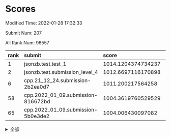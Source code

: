 # Scores

Modified Time: 2022-01-28 17:32:33

Submit Num: 207

All Rank Num: 96557

| rank |               submit               |       score        |       sigma        | pk_num |
| :--- | :--------------------------------- | :----------------- | :----------------- | :----- |
| 1    | jsonzb.test.test_1                 | 1014.1204374734237 | 0.8147414581968354 | 1868   |
| 2    | jsonzb.test.submission_level_4     | 1012.6697116170898 | 0.7970504605536418 | 1868   |
| 6    | cpp.21_12_24.submission-2b2ea0d7   | 1011.200217564258  | 0.7618168963086547 | 1865   |
| 58   | cpp.2022_01_09.submission-816672bd | 1004.3619760529529 | 0.7156328001203215 | 1866   |
| 65   | cpp.2022_01_09.submission-5b0e3de2 | 1004.006430097082  | 0.7194616874199887 | 1866   |


<details>
<summary>全部</summary>

| rank |                 submit                 |       score        |       sigma        | pk_num |
| :--- | :------------------------------------- | :----------------- | :----------------- | :----- |
| 1    | jsonzb.test.test_1                     | 1014.1204374734237 | 0.8147414581968354 | 1868   |
| 2    | jsonzb.test.submission_level_4         | 1012.6697116170898 | 0.7970504605536418 | 1868   |
| 3    | gobigger.level_3.submission_level_3_5  | 1011.8680013048984 | 0.769967600053712  | 1872   |
| 4    | gobigger.level_3.submission_level_3_9  | 1011.7916595794    | 0.765424821055943  | 1864   |
| 5    | gobigger.level_3.submission_level_3_13 | 1011.6753110718722 | 0.7699402691621308 | 1863   |
| 6    | cpp.21_12_24.submission-2b2ea0d7       | 1011.200217564258  | 0.7618168963086547 | 1865   |
| 7    | gobigger.level_3.submission_level_3_25 | 1011.0821445911156 | 0.767799353044891  | 1866   |
| 8    | gobigger.level_3.submission_level_3_2  | 1011.0602811747818 | 0.7575308957920602 | 1864   |
| 9    | gobigger.level_3.submission_level_3_21 | 1010.7671838017455 | 0.7505166633096733 | 1863   |
| 10   | gobigger.level_3.submission_level_3_31 | 1010.7615822758228 | 0.7875062571477918 | 1868   |
| 11   | gobigger.level_3.submission_level_3_27 | 1010.6840910111927 | 0.7571009086699447 | 1868   |
| 12   | gobigger.level_3.submission_level_3_0  | 1010.5056179994652 | 0.7588193333173813 | 1866   |
| 13   | gobigger.level_3.submission_level_3_39 | 1010.4411299850042 | 0.7651864493026537 | 1862   |
| 14   | gobigger.level_3.submission_level_3_34 | 1010.4405534209867 | 0.778466111105685  | 1865   |
| 15   | gobigger.level_3.submission_level_3_42 | 1010.422797868026  | 0.7733034996660356 | 1864   |
| 16   | gobigger.level_3.submission_level_3_32 | 1010.3834430416878 | 0.7699483911196252 | 1870   |
| 17   | gobigger.level_3.submission_level_3_16 | 1010.2331230812771 | 0.7642188941656235 | 1865   |
| 18   | gobigger.level_3.submission_level_3_8  | 1010.1633898431013 | 0.7410994495408125 | 1871   |
| 19   | gobigger.level_3.submission_level_3_49 | 1010.0498216944346 | 0.7724822169899662 | 1868   |
| 20   | gobigger.level_3.submission_level_3_4  | 1009.9740904749502 | 0.7572087226406036 | 1867   |
| 21   | gobigger.level_3.submission_level_3_10 | 1009.9667653282115 | 0.7550818713540388 | 1864   |
| 22   | gobigger.level_3.submission_level_3_29 | 1009.965588744253  | 0.7839712078794663 | 1867   |
| 23   | gobigger.level_3.submission_level_3_17 | 1009.9321943111365 | 0.7734568397202662 | 1866   |
| 24   | gobigger.level_3.submission_level_3_47 | 1009.9295467587785 | 0.7491714561929295 | 1871   |
| 25   | gobigger.level_3.submission_level_3_7  | 1009.8550732018513 | 0.7531549550739549 | 1856   |
| 26   | gobigger.level_3.submission_level_3_6  | 1009.8508679907771 | 0.7745138345600967 | 1868   |
| 27   | gobigger.level_3.submission_level_3_15 | 1009.8348965214614 | 0.7528399086009305 | 1868   |
| 28   | gobigger.level_3.submission_level_3_43 | 1009.6992938740974 | 0.7635520778567599 | 1870   |
| 29   | gobigger.level_3.submission_level_3_26 | 1009.6813094096274 | 0.7469824996064617 | 1863   |
| 30   | gobigger.level_3.submission_level_3_28 | 1009.6630290856822 | 0.7413526779783469 | 1864   |
| 31   | gobigger.level_3.submission_level_3_40 | 1009.6350272002453 | 0.7554820279227197 | 1868   |
| 32   | gobigger.level_3.submission_level_3_19 | 1009.5833627788592 | 0.749339512822311  | 1865   |
| 33   | gobigger.level_3.submission_level_3_18 | 1009.5549010856259 | 0.7767465318606255 | 1867   |
| 34   | gobigger.level_3.submission_level_3_11 | 1009.4974831119782 | 0.7600321383799369 | 1869   |
| 35   | gobigger.level_3.submission_level_3_20 | 1009.4938768132725 | 0.7571729825311188 | 1867   |
| 36   | gobigger.level_3.submission_level_3_35 | 1009.4173987712173 | 0.7646786464109748 | 1866   |
| 37   | gobigger.level_3.submission_level_3_45 | 1009.3522719008683 | 0.772485775917411  | 1858   |
| 38   | gobigger.level_3.submission_level_3_3  | 1009.3403856211562 | 0.7626428134639781 | 1865   |
| 39   | gobigger.level_3.submission_level_3_36 | 1009.2726552208293 | 0.734957101535616  | 1869   |
| 40   | gobigger.level_3.submission_level_3_12 | 1009.2348857968925 | 0.7525455482792869 | 1867   |
| 41   | gobigger.level_3.submission_level_3_14 | 1009.15466855042   | 0.7623774631983253 | 1867   |
| 42   | gobigger.level_3.submission_level_3_23 | 1009.1216052909547 | 0.7375420293143734 | 1868   |
| 43   | gobigger.level_3.submission_level_3_24 | 1009.0866490462264 | 0.74358465262933   | 1862   |
| 44   | gobigger.level_3.submission_level_3_37 | 1009.0601372801658 | 0.7376136220643467 | 1867   |
| 45   | gobigger.level_3.submission_level_3_1  | 1009.0533222573563 | 0.7510877646434988 | 1868   |
| 46   | gobigger.level_3.submission_level_3_38 | 1009.0004848494099 | 0.759431312743972  | 1867   |
| 47   | gobigger.level_3.submission_level_3_30 | 1008.8882638632366 | 0.7381118603044982 | 1866   |
| 48   | gobigger.level_3.submission_level_3_22 | 1008.7987283996937 | 0.7460935502320171 | 1867   |
| 49   | gobigger.level_3.submission_level_3_44 | 1008.7269721390358 | 0.7393936211958084 | 1867   |
| 50   | gobigger.level_3.submission_level_3_46 | 1008.4804405171217 | 0.7356537460077496 | 1868   |
| 51   | gobigger.level_3.submission_level_3_41 | 1008.3759897122841 | 0.7363545725252487 | 1863   |
| 52   | gobigger.level_3.submission_level_3_48 | 1008.3057496337054 | 0.7466232376638637 | 1863   |
| 53   | gobigger.level_3.submission_level_3_33 | 1007.9596993332142 | 0.7406351809726318 | 1869   |
| 54   | gobigger.level_1.submission_level_1_15 | 1004.7152374718905 | 0.703936224404925  | 1867   |
| 55   | gobigger.level_1.submission_level_1_5  | 1004.6170603171437 | 0.7207966023960312 | 1863   |
| 56   | gobigger.level_1.submission_level_1_32 | 1004.4863957049718 | 0.7155809522821756 | 1865   |
| 57   | gobigger.level_1.submission_level_1_21 | 1004.3968246647638 | 0.7242037179624504 | 1870   |
| 58   | cpp.2022_01_09.submission-816672bd     | 1004.3619760529529 | 0.7156328001203215 | 1866   |
| 59   | gobigger.level_1.submission_level_1_0  | 1004.3378513267816 | 0.7198392073973738 | 1865   |
| 60   | gobigger.level_1.submission_level_1_6  | 1004.2566622645251 | 0.7134218582462619 | 1869   |
| 61   | gobigger.level_1.submission_level_1_3  | 1004.2434511446888 | 0.7191166413359983 | 1860   |
| 62   | gobigger.level_1.submission_level_1_20 | 1004.1926614650177 | 0.7337215528374192 | 1868   |
| 63   | gobigger.level_1.submission_level_1_36 | 1004.1654082524656 | 0.7186514331234988 | 1870   |
| 64   | gobigger.level_1.submission_level_1_37 | 1004.1190994501538 | 0.7053840420786938 | 1867   |
| 65   | cpp.2022_01_09.submission-5b0e3de2     | 1004.006430097082  | 0.7194616874199887 | 1866   |
| 66   | gobigger.level_1.submission_level_1_28 | 1004.0050374157221 | 0.7216819101129764 | 1864   |
| 67   | gobigger.level_1.submission_level_1_7  | 1004.0004953647351 | 0.7087968415473217 | 1863   |
| 68   | gobigger.level_1.submission_level_1_12 | 1003.9327292353272 | 0.7249413679704882 | 1867   |
| 69   | gobigger.level_1.submission_level_1_1  | 1003.7919745301053 | 0.716136036357554  | 1866   |
| 70   | gobigger.level_1.submission_level_1_34 | 1003.7308871184844 | 0.7051161005076699 | 1869   |
| 71   | gobigger.level_1.submission_level_1_16 | 1003.5452290011926 | 0.7213806479000822 | 1861   |
| 72   | gobigger.level_1.submission_level_1_13 | 1003.5333167768738 | 0.7130174864138407 | 1866   |
| 73   | gobigger.level_1.submission_level_1_46 | 1003.4947648792353 | 0.7078302104333533 | 1863   |
| 74   | gobigger.level_1.submission_level_1_40 | 1003.4741271211534 | 0.7074435166744734 | 1866   |
| 75   | gobigger.level_1.submission_level_1_11 | 1003.4420213653776 | 0.7258403144529656 | 1865   |
| 76   | gobigger.level_1.submission_level_1_9  | 1003.3979432221572 | 0.7082804431486012 | 1866   |
| 77   | gobigger.level_1.submission_level_1_43 | 1003.3845816716166 | 0.7147267263536188 | 1864   |
| 78   | gobigger.level_1.submission_level_1_39 | 1003.3587876480716 | 0.7164149427175884 | 1869   |
| 79   | gobigger.level_1.submission_level_1_33 | 1003.318493095725  | 0.7313930286074046 | 1863   |
| 80   | gobigger.level_1.submission_level_1_42 | 1003.2757784981424 | 0.7201460718752237 | 1865   |
| 81   | gobigger.level_1.submission_level_1_19 | 1003.2354018584363 | 0.7126855786499305 | 1870   |
| 82   | gobigger.level_1.submission_level_1_24 | 1003.2002261550035 | 0.7101556818538713 | 1865   |
| 83   | gobigger.level_1.submission_level_1_45 | 1003.1140391338863 | 0.7031257789874727 | 1869   |
| 84   | gobigger.level_1.submission_level_1_2  | 1003.1093212918789 | 0.716231380658472  | 1868   |
| 85   | gobigger.level_1.submission_level_1_18 | 1003.1001689719753 | 0.711676207596766  | 1868   |
| 86   | gobigger.level_1.submission_level_1_27 | 1003.0976126823825 | 0.714010245951798  | 1870   |
| 87   | gobigger.level_1.submission_level_1_25 | 1003.0595736317262 | 0.7149039118940531 | 1863   |
| 88   | gobigger.level_1.submission_level_1_8  | 1002.9549050822848 | 0.7184694549340375 | 1861   |
| 89   | gobigger.level_1.submission_level_1_30 | 1002.9417139352236 | 0.7204679271539155 | 1861   |
| 90   | gobigger.level_1.submission_level_1_48 | 1002.9182565115633 | 0.7167020578004147 | 1865   |
| 91   | gobigger.level_1.submission_level_1_29 | 1002.8970551789233 | 0.7088920666380976 | 1866   |
| 92   | gobigger.level_1.submission_level_1_35 | 1002.8944264511675 | 0.7221651215692003 | 1870   |
| 93   | gobigger.level_1.submission_level_1_49 | 1002.8880456787883 | 0.7155034415960341 | 1867   |
| 94   | gobigger.level_1.submission_level_1_41 | 1002.6977299968522 | 0.713900222433244  | 1867   |
| 95   | gobigger.level_1.submission_level_1_17 | 1002.5850403177616 | 0.7105696252989028 | 1863   |
| 96   | gobigger.level_1.submission_level_1_44 | 1002.4934947302268 | 0.7131260718651397 | 1870   |
| 97   | gobigger.level_1.submission_level_1_23 | 1002.4079328366553 | 0.7165242084755729 | 1867   |
| 98   | gobigger.level_1.submission_level_1_22 | 1002.2956271147502 | 0.7173247119465818 | 1864   |
| 99   | gobigger.level_1.submission_level_1_10 | 1002.2346609110684 | 0.7227892474848109 | 1861   |
| 100  | gobigger.level_1.submission_level_1_14 | 1002.1411208521445 | 0.7114148626646839 | 1858   |
| 101  | gobigger.level_1.submission_level_1_31 | 1002.0155715561673 | 0.7239031907295986 | 1867   |
| 102  | gobigger.level_1.submission_level_1_26 | 1001.7156631807007 | 0.7166220919828261 | 1867   |
| 103  | gobigger.level_1.submission_level_1_47 | 1001.6661532577544 | 0.7149795620837606 | 1869   |
| 104  | gobigger.level_1.submission_level_1_4  | 1001.2205894118189 | 0.7095841736002463 | 1866   |
| 105  | gobigger.level_1.submission_level_1_38 | 1000.7182116448893 | 0.7118896520817144 | 1869   |
| 106  | gobigger.random.submission_random_28   | 997.5435360706387  | 0.7013030756668028 | 1861   |
| 107  | gobigger.random.submission_random_16   | 997.262412423079   | 0.7079360089006244 | 1864   |
| 108  | gobigger.random.submission_random_41   | 997.2598402118648  | 0.7094219143679716 | 1863   |
| 109  | gobigger.random.submission_random_38   | 996.9406280894513  | 0.6969916483757077 | 1864   |
| 110  | gobigger.random.submission_random_10   | 996.9087237615829  | 0.7033842541972213 | 1863   |
| 111  | gobigger.random.submission_random_27   | 996.823665761031   | 0.706523145986006  | 1866   |
| 112  | gobigger.random.submission_random_5    | 996.765365274148   | 0.7154685838211513 | 1864   |
| 113  | gobigger.random.submission_random_45   | 996.6570888840495  | 0.7010496025658655 | 1866   |
| 114  | gobigger.random.submission_random_9    | 996.6306474972157  | 0.7158768129490418 | 1868   |
| 115  | gobigger.random.submission_random_39   | 996.6269178791302  | 0.7061866627267641 | 1867   |
| 116  | gobigger.random.submission_random_18   | 996.5747304786452  | 0.6997421279024878 | 1865   |
| 117  | gobigger.random.submission_random_14   | 996.5225008280437  | 0.706900184296957  | 1865   |
| 118  | gobigger.random.submission_random_23   | 996.4720290386479  | 0.7111337607173296 | 1864   |
| 119  | gobigger.random.submission_random_37   | 996.4114170675242  | 0.7101742046018227 | 1870   |
| 120  | gobigger.random.submission_random_36   | 996.381792955313   | 0.7120879852501524 | 1869   |
| 121  | gobigger.random.submission_random_21   | 996.30188602916    | 0.7010608833010217 | 1866   |
| 122  | gobigger.random.submission_random_34   | 996.1627046298219  | 0.7079307670834746 | 1864   |
| 123  | gobigger.random.submission_random_0    | 996.1308865238974  | 0.7081491640327015 | 1867   |
| 124  | gobigger.random.submission_random_29   | 996.0442413118218  | 0.7055379231678399 | 1868   |
| 125  | gobigger.random.submission_random_43   | 995.9310270350128  | 0.7020067163794415 | 1868   |
| 126  | gobigger.random.submission_random_8    | 995.9263270394208  | 0.7164195190612731 | 1858   |
| 127  | gobigger.random.submission_random_44   | 995.9025092082485  | 0.7113089309097174 | 1866   |
| 128  | gobigger.random.submission_random_49   | 995.8779182367925  | 0.717315893774517  | 1863   |
| 129  | gobigger.random.submission_random_22   | 995.8770492424065  | 0.7182183284462328 | 1866   |
| 130  | gobigger.random.submission_random_17   | 995.8661707873764  | 0.7089142646310488 | 1865   |
| 131  | gobigger.random.submission_random_42   | 995.8290804153232  | 0.7052026528808351 | 1862   |
| 132  | gobigger.random.submission_random_30   | 995.7578005037482  | 0.7112684283359958 | 1868   |
| 133  | gobigger.random.submission_random_25   | 995.7483337847152  | 0.7041438643167993 | 1866   |
| 134  | gobigger.random.submission_random_40   | 995.7380121719854  | 0.7047263623533999 | 1867   |
| 135  | gobigger.random.submission_random_26   | 995.7374600918439  | 0.7039937854461897 | 1864   |
| 136  | gobigger.random.submission_random_4    | 995.6592358469524  | 0.7300812931452018 | 1871   |
| 137  | gobigger.random.submission_random_46   | 995.6344138561813  | 0.7169987476158171 | 1865   |
| 138  | gobigger.random.submission_random_6    | 995.5906668674878  | 0.7000373518676225 | 1867   |
| 139  | gobigger.random.submission_random_7    | 995.583616328112   | 0.715108274926783  | 1867   |
| 140  | gobigger.random.submission_random_31   | 995.5796393967884  | 0.7070621467563205 | 1867   |
| 141  | gobigger.random.submission_random_24   | 995.5786797652682  | 0.719248367280947  | 1867   |
| 142  | gobigger.random.submission_random_11   | 995.5369062704538  | 0.7110918289267085 | 1876   |
| 143  | gobigger.random.submission_random_19   | 995.5047150528534  | 0.7102385495884724 | 1863   |
| 144  | gobigger.random.submission_random_12   | 995.335631204156   | 0.7193683894208945 | 1864   |
| 145  | gobigger.random.submission_random_35   | 995.3109074505678  | 0.7169055457465477 | 1865   |
| 146  | gobigger.random.submission_random_1    | 995.2996782296296  | 0.7042700502654996 | 1862   |
| 147  | gobigger.random.submission_random_2    | 995.2487630555496  | 0.7072136545777704 | 1866   |
| 148  | gobigger.random.submission_random_13   | 995.1931532324069  | 0.7105831826717223 | 1871   |
| 149  | gobigger.random.submission_random_48   | 995.1549982859746  | 0.711287518219371  | 1867   |
| 150  | gobigger.random.submission_random_20   | 995.1013097439815  | 0.7081872770788848 | 1870   |
| 151  | gobigger.random.submission_random_3    | 995.100375380033   | 0.7181932569730463 | 1866   |
| 152  | gobigger.random.submission_random_47   | 995.0476728006439  | 0.7100911390622008 | 1862   |
| 153  | gobigger.random.submission_random_33   | 995.0353388855606  | 0.7113148873967933 | 1869   |
| 154  | gobigger.random.submission_random_15   | 994.9311259254272  | 0.7100884783708274 | 1867   |
| 155  | gobigger.random.submission_random_32   | 994.7440876924562  | 0.7193409283235807 | 1859   |
| 156  | gobigger.level_2.submission_level_2_15 | 994.1657806145905  | 0.7560488026020697 | 1861   |
| 157  | gobigger.level_2.submission_level_2_32 | 993.865440036115   | 0.7453331484008084 | 1869   |
| 158  | gobigger.level_2.submission_level_2_17 | 993.7332237226734  | 0.7259720122323876 | 1864   |
| 159  | gobigger.level_2.submission_level_2_40 | 993.4224256592847  | 0.7257835894094049 | 1869   |
| 160  | gobigger.level_2.submission_level_2_1  | 993.4051887777591  | 0.7247365914120579 | 1871   |
| 161  | gobigger.level_2.submission_level_2_46 | 993.3257486699194  | 0.7251330424335748 | 1866   |
| 162  | gobigger.level_2.submission_level_2_22 | 993.2075873601813  | 0.7315719780604453 | 1865   |
| 163  | gobigger.level_2.submission_level_2_25 | 993.1183653931391  | 0.7338659225661198 | 1870   |
| 164  | gobigger.level_2.submission_level_2_23 | 993.109875417423   | 0.7141330868615794 | 1869   |
| 165  | gobigger.level_2.submission_level_2_48 | 992.9877659351005  | 0.7454222733471293 | 1869   |
| 166  | gobigger.level_2.submission_level_2_4  | 992.9756639463045  | 0.7438964982192159 | 1865   |
| 167  | gobigger.level_2.submission_level_2_37 | 992.9481580614995  | 0.746184690864104  | 1866   |
| 168  | gobigger.level_2.submission_level_2_3  | 992.805084403805   | 0.7459924358535786 | 1866   |
| 169  | gobigger.level_2.submission_level_2_19 | 992.7588226418359  | 0.7533335450694562 | 1867   |
| 170  | gobigger.level_2.submission_level_2_26 | 992.6880402635023  | 0.7293721750069143 | 1864   |
| 171  | gobigger.level_2.submission_level_2_16 | 992.6499272687804  | 0.7374041006933983 | 1862   |
| 172  | gobigger.level_2.submission_level_2_34 | 992.5977039149441  | 0.7367056896046489 | 1871   |
| 173  | gobigger.level_2.submission_level_2_39 | 992.5740573711402  | 0.7445837277375077 | 1865   |
| 174  | gobigger.level_2.submission_level_2_31 | 992.5413497787649  | 0.7325455681221894 | 1868   |
| 175  | gobigger.level_2.submission_level_2_18 | 992.5246821161267  | 0.7511736165976415 | 1863   |
| 176  | gobigger.level_2.submission_level_2_27 | 992.5127694902094  | 0.7316924926737242 | 1867   |
| 177  | gobigger.level_2.submission_level_2_42 | 992.5078098167343  | 0.7512848544240234 | 1871   |
| 178  | gobigger.level_2.submission_level_2_49 | 992.4643049975707  | 0.748265881329187  | 1871   |
| 179  | gobigger.level_2.submission_level_2_0  | 992.4435612693331  | 0.7412521251143271 | 1861   |
| 180  | gobigger.level_2.submission_level_2_10 | 992.4139892002652  | 0.7423814938993308 | 1866   |
| 181  | gobigger.level_2.submission_level_2_36 | 992.3786537799168  | 0.7578151298997082 | 1868   |
| 182  | gobigger.level_2.submission_level_2_29 | 992.3568894177686  | 0.7486717677019386 | 1862   |
| 183  | gobigger.level_2.submission_level_2_6  | 992.2927921076518  | 0.7581600960795519 | 1862   |
| 184  | gobigger.level_2.submission_level_2_41 | 992.2545570554945  | 0.7567052351489464 | 1862   |
| 185  | gobigger.level_2.submission_level_2_9  | 992.2380921554691  | 0.7478881890259527 | 1865   |
| 186  | gobigger.level_2.submission_level_2_14 | 992.147262879359   | 0.7538527083944943 | 1866   |
| 187  | gobigger.level_2.submission_level_2_20 | 992.1270298423377  | 0.7490780960543734 | 1863   |
| 188  | gobigger.level_2.submission_level_2_24 | 992.075951494031   | 0.7616050162326393 | 1863   |
| 189  | gobigger.level_2.submission_level_2_33 | 991.8280899416102  | 0.7495722287702153 | 1862   |
| 190  | gobigger.level_2.submission_level_2_28 | 991.7884106851137  | 0.7543826638408504 | 1862   |
| 191  | gobigger.level_2.submission_level_2_2  | 991.7557973886766  | 0.7449119933000496 | 1866   |
| 192  | gobigger.level_2.submission_level_2_30 | 991.6356865220138  | 0.7441394135303385 | 1870   |
| 193  | gobigger.level_2.submission_level_2_35 | 991.5914434787646  | 0.7437983675703368 | 1866   |
| 194  | gobigger.level_2.submission_level_2_45 | 991.3111558711158  | 0.7486565128262116 | 1865   |
| 195  | gobigger.level_2.submission_level_2_8  | 991.2982335701513  | 0.7508481130107005 | 1873   |
| 196  | gobigger.level_2.submission_level_2_12 | 991.232057590827   | 0.7721821901658052 | 1863   |
| 197  | gobigger.level_2.submission_level_2_43 | 991.1832178583479  | 0.7556849028969925 | 1864   |
| 198  | gobigger.level_2.submission_level_2_44 | 991.145526173006   | 0.7648110153698995 | 1865   |
| 199  | gobigger.level_2.submission_level_2_47 | 990.9349580386798  | 0.7477742296323596 | 1867   |
| 200  | gobigger.level_2.submission_level_2_38 | 990.862812312613   | 0.7527612367895987 | 1863   |
| 201  | gobigger.level_2.submission_level_2_13 | 990.7667337947911  | 0.7571598111533868 | 1864   |
| 202  | gobigger.level_2.submission_level_2_21 | 990.4999159760536  | 0.7618558805136331 | 1866   |
| 203  | gobigger.level_2.submission_level_2_11 | 990.0276161960858  | 0.7742320793543447 | 1863   |
| 204  | gobigger.level_2.submission_level_2_5  | 989.9485802103063  | 0.7700267141137856 | 1864   |
| 205  | gobigger.level_2.submission_level_2_7  | 989.6483594684217  | 0.7692493605440007 | 1860   |
| 206  | gobigger.none.submission_none_1        | 977.2377300934942  | 1.2304006269115715 | 1866   |
| 207  | gobigger.none.submission_none_0        | 976.2323483101344  | 1.3488368726946371 | 1866   |

</details>